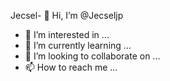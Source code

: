 Jecsel- 👋 Hi, I’m @Jecseljp
- 👀 I’m interested in ...
- 🌱 I’m currently learning ...
- 💞️ I’m looking to collaborate on ...
- 📫 How to reach me ...

<!---
Jecseljp/Jecseljp is a ✨ special ✨ repository because its `README.md` (this file) appears on your GitHub profile.
You can click the Preview link to take a look at your changes.
--->
